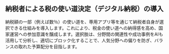 
## 納税者による税の使い道決定（デジタル納税）の導入
納税額の一部（例えば数％）の使い道を、専用アプリ等を通じて納税者自身が選択できる仕組みを導入します。これにより、税金の使い道への納得感を高め、国家運営への参加意識を醸成します。選択肢は、分野間の関連性や成功事例をAIも活用して分析し、適切にブロック化することで、人気分野への偏りを防ぎ、バランスの取れた予算配分を目指します。
